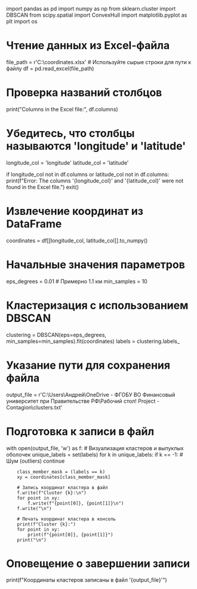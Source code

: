 import pandas as pd
import numpy as np
from sklearn.cluster import DBSCAN
from scipy.spatial import ConvexHull
import matplotlib.pyplot as plt
import os

# Чтение данных из Excel-файла
file_path = r'C:\coordinates.xlsx'  # Используйте сырые строки для пути к файлу
df = pd.read_excel(file_path)

# Проверка названий столбцов
print("Columns in the Excel file:", df.columns)

# Убедитесь, что столбцы называются 'longitude' и 'latitude'
longitude_col = 'longitude'
latitude_col = 'latitude'

if longitude_col not in df.columns or latitude_col not in df.columns:
    print(f"Error: The columns '{longitude_col}' and '{latitude_col}' were not found in the Excel file.")
    exit()

# Извлечение координат из DataFrame
coordinates = df[[longitude_col, latitude_col]].to_numpy()

# Начальные значения параметров
eps_degrees = 0.01  # Примерно 1.1 км
min_samples = 10

# Кластеризация с использованием DBSCAN
clustering = DBSCAN(eps=eps_degrees, min_samples=min_samples).fit(coordinates)
labels = clustering.labels_

# Указание пути для сохранения файла
output_file = r'C:\Users\Андрей\OneDrive - ФГОБУ ВО Финансовый университет при Правительстве РФ\Рабочий стол\! Project - Contagion\clusters.txt'

# Подготовка к записи в файл
with open(output_file, 'w') as f:
    # Визуализация кластеров и выпуклых оболочек
    unique_labels = set(labels)
    for k in unique_labels:
        if k == -1:
            # Шум (outliers)
            continue
        
        class_member_mask = (labels == k)
        xy = coordinates[class_member_mask]
        
        # Запись координат кластера в файл
        f.write(f"Cluster {k}:\n")
        for point in xy:
            f.write(f"{point[0]}, {point[1]}\n")
        f.write("\n")

        # Печать координат кластера в консоль
        print(f"Cluster {k}:")
        for point in xy:
            print(f"{point[0]}, {point[1]}")
        print("\n")

# Оповещение о завершении записи
print(f"Координаты кластеров записаны в файл '{output_file}'")
